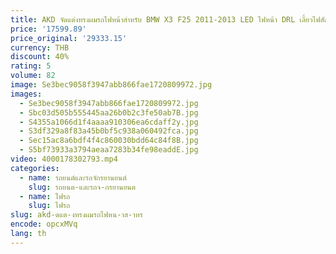```yaml
---
title: AKD จัดแต่งทรงผมรถไฟหน้าสําหรับ BMW X3 F25 2011-2013 LED ไฟหน้า DRL เลี้ยวไฟสัญญาณ LED โปรเจคเตอร์อุปกรณ์เสริมอัตโนมัติ
price: '17599.89'
price_original: '29333.15'
currency: THB
discount: 40%
rating: 5
volume: 82
image: Se3bec9058f3947abb866fae1720809972.jpg
images:
  - Se3bec9058f3947abb866fae1720809972.jpg
  - Sbc03d505b555445aa26b0b2c3fe50ab7B.jpg
  - S4355a1066d1f4aaaa910306ea6cdaff2y.jpg
  - S3df329a8f83a45b0bf5c938a060492fca.jpg
  - Sec15ac8a6bdf4f4c860030bdd64c84f8B.jpg
  - S5bf73933a3794aeaa7283b34fe98eaddE.jpg
video: 4000178302793.mp4
categories:
  - name: รถยนต์และรถจักรยานยนต์
    slug: รถยนต-และรถจ-กรยานยนต
  - name: ไฟรถ
    slug: ไฟรถ
slug: akd-ดแต-งทรงผมรถไฟหน-าส-าหร
encode: opcxMVq
lang: th
---
```

  